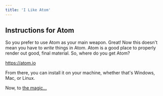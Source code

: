 ```yaml
---
title: 'I Like Atom'
---
```


## Instructions for Atom

So you prefer to use Atom as your main weapon. Great! Now this doesn't mean you have to _write_ things in Atom. Atom is a good place to properly render out good, final material. So, where do you get Atom?

https://atom.io

From there, you can install it on your machine, whether that's Windows, Mac, or Linux. 

Now, to [the magic...](../the-magic)